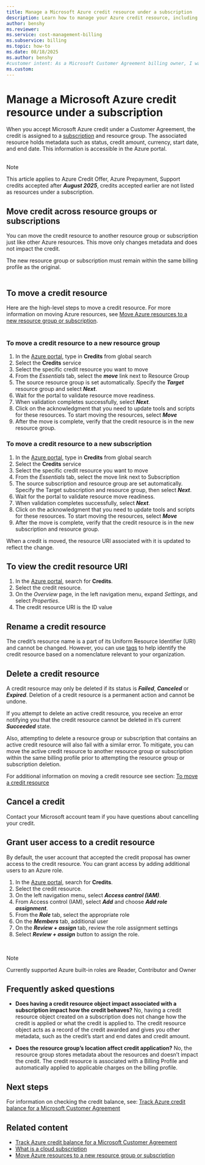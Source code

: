 ```yaml
---
title: Manage a Microsoft Azure credit resource under a subscription
description: Learn how to manage your Azure credit resource, including moving it across resource groups or subscriptions.
author: benshy
ms.reviewer: 
ms.service: cost-management-billing
ms.subservice: billing
ms.topic: how-to
ms.date: 08/18/2025
ms.author: benshy
#customer intent: As a Microsoft Customer Agreement billing owner, I want learn about managing a Azure credit so that I move the credit when needed.
ms.custom:
---
```



# Manage a Microsoft Azure credit resource under a subscription

When you accept Microsoft Azure credit under a Customer Agreement, the credit is assigned to a [subscription](../../cost-management-billing/manage/cloud-subscription.md) and resource group. The associated resource holds metadata such as status, credit amount, currency, start date, and end date. This information is accessible in the Azure portal.
<br>
<br>
>[!NOTE] 
This article applies to Azure Credit Offer, Azure Prepayment, Support credits accepted after ***August 2025***, credits accepted earlier are not listed as resources under a subscription.
<br>


## Move credit across resource groups or subscriptions 
You can move the credit resource to another resource group or subscription just like other Azure resources. This move only changes metadata and does not impact the credit. 

The new resource group or subscription must remain within the same billing profile as the original.
<br>
<br>

## To move a credit resource

Here are the high-level steps to move a credit resource. For more information on moving Azure resources, see [Move Azure resources to a new resource group or subscription](../../azure-resource-manager/management/move-resource-group-and-subscription.md).
<br>
<br>

### To move a credit resource to a new resource group
1.	In the [Azure portal](https://portal.azure.com/), type in **Credits** from global search
2.	Select the **Credits** service
3.	Select the specific credit resource you want to move
4.	From the *Essentials* tab, select the ***move*** link next to Resource Group
5.	The source resource group is set automatically. Specify the ***Target*** resource group and select ***Next***.
6.	Wait for the portal to validate resource move readiness.
7.	When validation completes successfully, select ***Next***.
8.	Click on the acknowledgment that you need to update tools and scripts for these resources. To start moving the resources, select ***Move***
9.	After the move is complete, verify that the credit resource is in the new resource group. 

### To move a credit resource to a new subscription
1.	In the [Azure portal](https://portal.azure.com/), type in **Credits** from global search
2.	Select the **Credits** service
3.	Select the specific credit resource you want to move
4.	From the *Essentials* tab, select the move link next to Subscription
5.	The source subscription and resource group are set automatically. Specify the Target subscription and resource group, then select ***Next***.
6.	Wait for the portal to validate resource move readiness.
7.	When validation completes successfully, select ***Next***.
8.	Click on the acknowledgment that you need to update tools and scripts for these resources. To start moving the resources, select ***Move***
9.	After the move is complete, verify that the credit resource is in the new subscription and resource group. 

When a credit is moved, the resource URI associated with it is updated to reflect the change.


## To view the credit resource URI

1.	In the [Azure portal](https://portal.azure.com/), search for **Credits**.
2.	Select the credit resource.
3.	On the *Overview* page, in the left navigation menu, expand *Settings*, and select *Properties*.
4.	The credit resource URI is the ID value


## Rename a credit resource

The credit’s resource name is a part of its Uniform Resource Identifier (URI) and cannot be changed. However, you can use [tags](../../azure-resource-manager/management/tag-resources.md) to help identify the credit resource based on a nomenclature relevant to your organization.


## Delete a credit resource 

A credit resource may only be deleted if its status is ***Failed***, ***Canceled*** or ***Expired***. Deletion of a credit resource is a permanent action and cannot be undone.

If you attempt to delete an active credit resource, you receive an error notifying you that the credit resource cannot be deleted in it’s current ***Succeeded*** state. 
<br>

Also, attempting to delete a resource group or subscription that contains an active credit resource will also fail with a similar error. To mitigate, you can move the active credit resource to another resource group or subscription within the same billing profile prior to attempting the resource group or subscription deletion. 

For additional information on moving a credit resource see section: [To move a credit resource](#to-move-a-credit-resource)


## Cancel a credit 

Contact your Microsoft account team if you have questions about cancelling your credit.


## Grant user access to a credit resource

By default, the user account that accepted the credit proposal has owner access to the credit resource. You can grant access by adding additional users to an Azure role. 

1.	In the [Azure portal](https://portal.azure.com/), search for **Credits**.
2.	Select the credit resource.
3.	On the left navigation menu, select ***Access control (IAM)***.
4.	From Access control (IAM), select ***Add*** and choose ***Add role assignment***. 
5.	From the ***Role*** tab, select the appropriate role
6.	On the ***Members*** tab, additional user
7.	On the ***Review + assign*** tab, review the role assignment settings
8.	Select ***Review + assign*** button to assign the role.
<br>

>[!NOTE] 
Currently supported Azure built-in roles are Reader, Contributor and Owner

## Frequently asked questions
 - **Does having a credit resource object impact associated with a subscription impact how the credit behaves?** No, having a credit resource object created on a subscription does not change how the credit is applied or what the credit is applied to. The credit resource object acts as a record of the credit awarded and gives you other metadata, such as the credit’s start and end dates and credit amount.

 - **Does the resource group’s location affect credit application?** No, the resource group stores metadata about the resources and doesn’t impact the credit. The credit resource is associated with a Billing Profile and automatically applied to applicable charges on the billing profile. 


## Next steps

For information on checking the credit balance, see: [Track Azure credit balance for a Microsoft Customer Agreement](../../cost-management-billing/manage/mca-check-azure-credits-balance.md)
<br>

## Related content
- [Track Azure credit balance for a Microsoft Customer Agreement](../../cost-management-billing/manage/mca-check-azure-credits-balance.md)
- [What is a cloud subscription](../../cost-management-billing/manage/cloud-subscription.md)
- [Move Azure resources to a new resource group or subscription](../../azure-resource-manager/management/move-resource-group-and-subscription.md)
